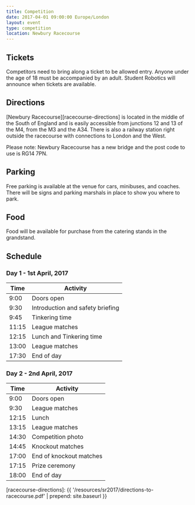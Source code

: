 ```yaml
---
title: Competition
date: 2017-04-01 09:00:00 Europe/London
layout: event
type: competition
location: Newbury Racecourse
---
```


## Tickets

Competitors need to bring along a ticket to be allowed entry. Anyone under the
age of 18 must be accompanied by an adult. Student Robotics will announce when
tickets are available.

## Directions

[Newbury Racecourse][racecourse-directions] is located in the middle of the
South of England and is easily accessible from junctions 12 and 13 of the M4,
from the M3 and the A34. There is also a railway station right outside the
racecourse with connections to London and the West.

Please note: Newbury Racecourse has a new bridge and the post code to use is
RG14 7PN.

## Parking

Free parking is available at the venue for cars, minibuses, and coaches. There
will be signs and parking marshals in place to show you where to park.

## Food

Food will be available for purchase from the catering stands in the grandstand.

## Schedule

### Day 1 - 1st April, 2017

| Time  | Activity                         |
|-------|----------------------------------|
| 9:00  | Doors open                       |
| 9:30  | Introduction and safety briefing |
| 9:45  | Tinkering time                   |
| 11:15 | League matches                   |
| 12:15 | Lunch and Tinkering time         |
| 13:00 | League matches                   |
| 17:30 | End of day                       |

### Day 2 - 2nd April, 2017

| Time  | Activity                |
|-------|-------------------------|
| 9:00  | Doors open              |
| 9:30  | League matches          |
| 12:15 | Lunch                   |
| 13:15 | League matches          |
| 14:30 | Competition photo       |
| 14:45 | Knockout matches        |
| 17:00 | End of knockout matches |
| 17:15 | Prize ceremony          |
| 18:00 | End of day              |

[racecourse-directions]: {{ '/resources/sr2017/directions-to-racecourse.pdf' | prepend: site.baseurl }}